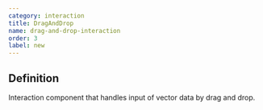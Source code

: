 ```yaml
---
category: interaction
title: DragAndDrop
name: drag-and-drop-interaction
order: 3
label: new
---
```


## Definition

Interaction component that handles input of vector data by drag and drop.

